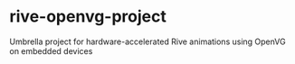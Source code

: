 # rive-openvg-project
Umbrella project for hardware-accelerated Rive animations using OpenVG on embedded devices
